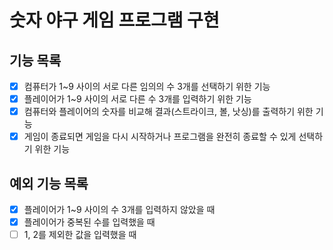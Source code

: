 # 숫자 야구 게임 프로그램 구현

## 기능 목록

- [x] 컴퓨터가 1~9 사이의 서로 다른 임의의 수 3개를 선택하기 위한 기능
- [x] 플레이어가 1~9 사이의 서로 다른 수 3개를 입력하기 위한 기능
- [x] 컴퓨터와 플레이어의 숫자를 비교해 결과(스트라이크, 볼, 낫싱)를 출력하기 위한 기능
- [x] 게임이 종료되면 게임을 다시 시작하거나 프로그램을 완전히 종료할 수 있게 선택하기 위한 기능

## 예외 기능 목록

- [x] 플레이어가 1~9 사이의 수 3개를 입력하지 않았을 때
- [x] 플레이어가 중복된 수를 입력했을 때
- [ ] 1, 2를 제외한 값을 입력했을 때